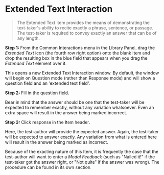 # Extended Text Interaction

>The Extended Text item provides the means of demonstrating the text-taker's ability to recite exactly a phrase, sentence, or passage. The test-taker is required to convey exactly an answer that can be of any length. 

**Step 1:** From the Common Interactions menu in the Library Panel, drag the *Extended Text* icon (the fourth row right option) onto the blank Item and drop the resulting box in the blue field that appears when you drag the *Extended Text* element over it.

This opens a new Extended Text Interaction window. By default, the window will begin on Question mode (rather than Response mode) and will show a question field and an 'extended text field'. 

**Step 2:** Fill in the question field. 

Bear in mind that the answer should be one that the test-taker will be expected to remember exactly, without any variation whatsoever. Even an extra space will result in the answer being marked incorrect.

**Step 3:** Click response in the Item header.

Here, the test-author will provide the expected answer. Again, the test-taker will be expected to answer exactly. Any variation from what is entered here will result in the answer being marked as incorrect.

Because of the exacting nature of this Item, it is frequently the case that the test-author will want to enter a *Modal Feedback* (such as "Nailed it!" if the test-taker got the answer right, or "Not quite" if the answer was wrong). The procedure can be found in its own section.
